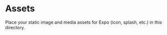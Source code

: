 # Assets

Place your static image and media assets for Expo (icon, splash, etc.) in this directory.
